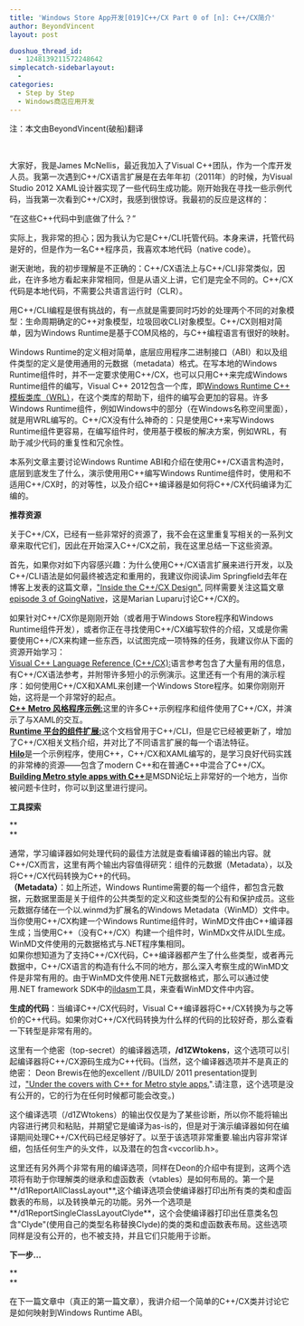 ```yaml
---
title: 'Windows Store App开发[019]C++/CX Part 0 of [n]: C++/CX简介'
author: BeyondVincent
layout: post

duoshuo_thread_id:
  - 1248139211572248642
simplecatch-sidebarlayout:
  - 
categories:
  - Step by Step
  - Windows商店应用开发
---
```

注：本文由BeyondVincent(破船)翻译

&#160;

大家好，我是James McNellis，最近我加入了Visual C++团队，作为一个库开发人员。我第一次遇到C++/CX语言扩展是在去年年初（2011年）的时候，为Visual Studio 2012 XAML设计器实现了一些代码生成功能。刚开始我在寻找一些示例代码，当我第一次看到C++/CX时，我感到很惊讶。我最初的反应是这样的：

“在这些C++代码中到底做了什么？”

实际上，我非常的担心；因为我认为它是C++/CLI托管代码。本身来讲，托管代码是好的，但是作为一名C++程序员，我喜欢本地代码（native code）。

谢天谢地，我的初步理解是不正确的：C++/CX语法上与C++/CLI非常类似，因此，在许多地方看起来非常相同，但是从语义上讲，它们是完全不同的。C++/CX代码是本地代码，不需要公共语言运行时（CLR）。

用C++/CLI编程是很有挑战的，有一点就是需要同时巧妙的处理两个不同的对象模型：生命周期确定的C++对象模型，垃圾回收CLI对象模型。C++/CX则相对简单，因为Windows Runtime是基于COM风格的，与C++编程语言有很好的映射。

Windows Runtime的定义相对简单，底层应用程序二进制接口（ABI）和以及组件类型的定义是使用通用的元数据（metadata）格式。在写本地的Windows Runtime组件时，并不一定要求使用C++/CX，也可以只用C++来完成Windows Runtime组件的编写，Visual C++ 2012包含一个库，即[Windows Runtime C++ 模板类库（WRL）][1]，在这个类库的帮助下，组件的编写会更加的容易。许多Windows Runtime组件，例如Windows中的部分（在Windows名称空间里面），就是用WRL编写的。C++/CX没有什么神奇的：只是使用C++来写Windows Runtime组件更容易，在编写组件时，使用基于模板的解决方案，例如WRL，有助于减少代码的重复性和冗余性。

本系列文章主要讨论Windows Runtime ABI和介绍在使用C++/CX语言构造时，底层到底发生了什么，演示使用用C++编写Windows Runtime组件时，使用和不适用C++/CX时，的对等性，以及介绍C++编译器是如何将C++/CX代码编译为汇编的。

**推荐资源**

关于C++/CX，已经有一些非常好的资源了，我不会在这里重复写相关的一系列文章来取代它们，因此在开始深入C++/CX之前，我在这里总结一下这些资源。

首先，如果你对如下内容感兴趣：为什么使用C++/CX语言扩展来进行开发，以及C++/CLI语法是如何最终被选定和重用的，我建议你阅读Jim Springfield去年在博客上发表的这篇文章，["Inside the C++/CX Design".][2] 同样需要关注这篇文章 [episode 3 of GoingNative][3]，这是Marian Luparu讨论C++/CX的。

如果针对C++/CX你是刚刚开始（或者用于Windows Store程序和Windows Runtime组件开发），或者你正在寻找使用C++/CX编写软件的介绍，又或是你需要使用C++/CX来构建一些东西，以试图完成一项特殊的任务，我建议你从下面的资源开始学习：   
[Visual C++ Language Reference (C++/CX):][4]语言参考包含了大量有用的信息，有C++/CX语法参考，并附带许多短小的示例演示。这里还有一个有用的演示程序：如何使用C++/CX和XAML来创建一个Windows Store程序。如果你刚刚开始，这将是一个非常好的起点。   
[**C++ Metro 风格程序示例:**][5]这里的许多C++示例程序和组件使用了C++/CX，并演示了与XAML的交互。   
[**Runtime 平台的组件扩展:**][6]这个文档曾用于C++/CLI，但是它已经被更新了，增加了C++/CX相关文档介绍，并对比了不同语言扩展的每一个语法特征。   
[**Hilo**][7]是一个示例程序，使用C++，C++/CX和XAML编写的，是学习良好代码实践的非常棒的资源——包含了modern C++和在普通C++中混合了C++/CX。   
[**Building Metro style apps with C++**][8]是MSDN论坛上非常好的一个地方，当你被问题卡住时，你可以到这里进行提问。

**工具探索**

**   
**

通常，学习编译器如何处理代码的最佳方法就是查看编译器的输出内容。就C++/CX而言，这里有两个输出内容值得研究：组件的元数据（Metadata），以及将C++/CX代码转换为C++的代码。   
**（Metadata）**：如上所述，Windows Runtime需要的每一个组件，都包含元数据，元数据里面是关于组件的公共类型的定义和这些类型的公有和保护成员。这些元数据存储在一个以.winmd为扩展名的Windows Metadata（WinMD）文件中。当你使用C++/CX构建一个Windows Runtime组件时，WinMD文件由C++编译器生成；当使用C++（没有C++/CX）构建一个组件时，WinMDx文件从IDL生成。WinMD文件使用的元数据格式与.NET程序集相同。   
如果你想知道为了支持C++/CX代码，C++编译器都产生了什么些类型，或者再元数据中，C++/CX语言的构造有什么不同的地方，那么深入考察生成的WinMD文件是非常有用的。由于WinMD文件使用.NET元数据格式，那么可以通过使用.NET framework SDK中的[ildasm][9]工具，来查看WinMD文件中内容。

**生成的代码**：当编译C++/CX代码时，Visual C++编译器将C++/CX转换为与之等价的C++代码。如果你对C++/CX代码转换为什么样的代码的比较好奇，那么查看一下转型是非常有用的。

这里有一个绝密（top-secret）的编译器选项，**/d1ZWtokens**，这个选项可以引起编译器将C++/CX源码生成为C++代码。(当然，这个编译器选项并不是真正的绝密： Deon Brewis在他的excellent //BUILD/ 2011 presentation提到过，["Under the covers with C++ for Metro style apps.][10]".请注意，这个选项是没有公开的，它的行为在任何时候都可能会改变。)

这个编译选项（/d1ZWtokens）的输出仅仅是为了某些诊断，所以你不能将输出内容进行拷贝和粘贴，并期望它是编译为as-is的，但是对于演示编译器如何在编译期间处理C++/CX代码已经足够好了。以至于该选项非常重要.输出内容非常详细，包括任何生产的头文件，以及潜在的包含<vccorlib.h>。

这里还有另外两个非常有用的编译选项，同样在Deon的介绍中有提到，这两个选项将有助于你理解类的继承和虚函数表（vtables）是如何布局的。第一个是**/d1ReportAllClassLayout**,这个编译选项会使编译器打印出所有类的类和虚函数表的布局，以及转换单元的功能。另外一个选项是**/d1ReportSingleClassLayoutClyde**，这个会使编译器打印出任意类名包含"Clyde"(使用自己的类型名称替换Clyde)的类的类和虚函数表布局。这些选项同样是没有公开的，也不被支持，并且它们只能用于诊断。

**下一步&#8230;**

**   
**

在下一篇文章中（真正的第一篇文章），我讲介绍一个简单的C++/CX类并讨论它是如何映射到Windows Runtime ABI。

 [1]: http://msdn.microsoft.com/en-us/library/hh438466.aspx
 [2]: http://blogs.msdn.com/b/vcblog/archive/2011/10/20/10228473.aspx
 [3]: http://channel9.msdn.com/Shows/C9-GoingNative/GoingNative-3-The-CCX-Episode-with-Marian-Luparu
 [4]: http://msdn.microsoft.com/en-us/library/windows/apps/hh699871.aspx
 [5]: http://code.msdn.microsoft.com/windowsapps/site/search?f%5B0%5D.Type=ProgrammingLanguage&f%5B0%5D.Value=C%2B%2B&f%5B0%5D.Text=C%2B%2B
 [6]: http://msdn.microsoft.com/en-us/library/xey702bw(v=vs.110)
 [7]: http://hilo.codeplex.com/
 [8]: http://social.msdn.microsoft.com/Forums/en-US/winappswithnativecode/threads
 [9]: http://msdn.microsoft.com/en-us/library/f7dy01k1.aspx
 [10]: http://channel9.msdn.com/Events/BUILD/BUILD2011/TOOL-690C